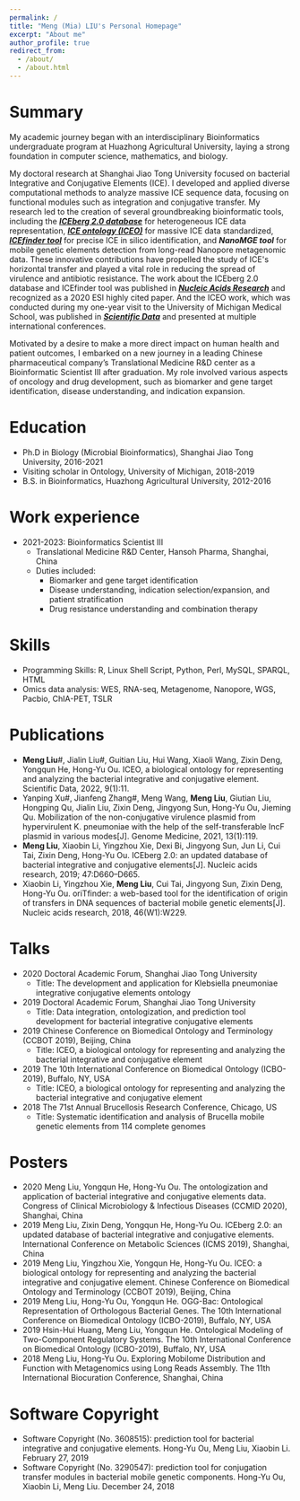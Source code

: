 ```yaml
---
permalink: /
title: "Meng (Mia) LIU's Personal Homepage"
excerpt: "About me"
author_profile: true
redirect_from: 
  - /about/
  - /about.html
---
```

<!--You can find my CV here: [Meng LIU's Curriculum Vitae](../assets/Curriculum_Vitae.pdf). -->

Summary
======
My academic journey began with an interdisciplinary Bioinformatics undergraduate program at Huazhong Agricultural University, laying a strong foundation in computer science, mathematics, and biology. 

My doctoral research at Shanghai Jiao Tong University focused on bacterial Integrative and Conjugative Elements (ICE). I developed and applied diverse computational methods to analyze massive ICE sequence data, focusing on functional modules such as integration and conjugative transfer. My research led to the creation of several groundbreaking bioinformatic tools, including the [***ICEberg 2.0 database***](https://bioinfo-mml.sjtu.edu.cn/ICEberg2/index.php) for heterogeneous ICE data representation, [***ICE ontology (ICEO)***](http://obofoundry.org/ontology/iceo.html) for massive ICE data standardized, [***ICEfinder tool***](https://bioinfo-mml.sjtu.edu.cn/ICEfinder/ICEfinder.html) for precise ICE in silico identification, and ***NanoMGE tool*** for mobile genetic elements detection from long-read Nanopore metagenomic data. These innovative contributions have propelled the study of ICE's horizontal transfer and played a vital role in reducing the spread of virulence and antibiotic resistance. The work about the ICEberg 2.0 database and ICEfinder tool was published in [***Nucleic Acids Research***](https://academic.oup.com/nar/article/47/D1/D660/5165266) and recognized as a 2020 ESI highly cited paper. And the ICEO work, which was conducted during my one-year visit to the University of Michigan Medical School, was published in [***Scientific Data***](https://www.nature.com/articles/s41597-021-01112-5) and presented at multiple international conferences.

Motivated by a desire to make a more direct impact on human health and patient outcomes, I embarked on a new journey in a leading Chinese pharmaceutical company’s Translational Medicine R&D center as a Bioinformatic Scientist III after graduation. My role involved various aspects of oncology and drug development, such as biomarker and gene target identification, disease understanding, and indication expansion. 

Education
======
* Ph.D in Biology (Microbial Bioinformatics), Shanghai Jiao Tong University, 2016-2021
* Visiting scholar in Ontology, University of Michigan, 2018-2019
* B.S. in Bioinformatics, Huazhong Agricultural University, 2012-2016

Work experience
======
* 2021-2023: Bioinformatics Scientist III
  * Translational Medicine R&D Center, Hansoh Pharma, Shanghai, China
  * Duties included:
    * Biomarker and gene target identification
    * Disease understanding, indication selection/expansion, and patient stratification
    * Drug resistance understanding and combination therapy
  
Skills
======
* Programming Skills: R, Linux Shell Script, Python, Perl, MySQL, SPARQL, HTML 
* Omics data analysis: WES, RNA-seq, Metagenome, Nanopore, WGS, Pacbio, ChIA-PET, TSLR

Publications
======
* **Meng Liu**#, Jialin Liu#, Guitian Liu, Hui Wang, Xiaoli Wang, Zixin Deng, Yongqun He, Hong-Yu Ou. ICEO, a biological ontology for representing and analyzing the bacterial integrative and conjugative element. Scientific Data, 2022, 9(1):11. 
* Yanping Xu#, Jianfeng Zhang#, Meng Wang, **Meng Liu**, Giutian Liu, Hongping Qu, Jialin Liu, Zixin Deng, Jingyong Sun, Hong-Yu Ou, Jieming Qu. Mobilization of the non-conjugative virulence plasmid from hypervirulent K. pneumoniae with the help of the self-transferable IncF plasmid in various modes[J]. Genome Medicine, 2021, 13(1):119. 
* **Meng Liu**, Xiaobin Li, Yingzhou Xie, Dexi Bi, Jingyong Sun, Jun Li, Cui Tai, Zixin Deng, Hong-Yu Ou. ICEberg 2.0: an updated database of bacterial integrative and conjugative elements[J]. Nucleic acids research, 2019; 47:D660–D665. 
* Xiaobin Li, Yingzhou Xie, **Meng Liu**, Cui Tai, Jingyong Sun, Zixin Deng, Hong-Yu Ou. oriTfinder: a web-based tool for the identification of origin of transfers in DNA sequences of bacterial mobile genetic elements[J]. Nucleic acids research, 2018, 46(W1):W229. 

Talks
======
* 2020	Doctoral Academic Forum, Shanghai Jiao Tong University
  * Title: The development and application for Klebsiella pneumoniae integrative conjugative elements ontology
* 2019	Doctoral Academic Forum, Shanghai Jiao Tong University
  * Title: Data integration, ontologization, and prediction tool development for bacterial integrative conjugative elements 
* 2019	Chinese Conference on Biomedical Ontology and Terminology (CCBOT 2019), Beijing, China
  * Title: ICEO, a biological ontology for representing and analyzing the bacterial integrative and conjugative element 
* 2019	The 10th International Conference on Biomedical Ontology (ICBO-2019), Buffalo, NY, USA
  * Title: ICEO, a biological ontology for representing and analyzing the bacterial integrative and conjugative element
* 2018	The 71st Annual Brucellosis Research Conference, Chicago, US
  * Title: Systematic identification and analysis of Brucella mobile genetic elements from 114 complete genomes

Posters
======
* 2020	Meng Liu, Yongqun He, Hong-Yu Ou. The ontologization and application of bacterial integrative and conjugative elements data. Congress of Clinical Microbiology & Infectious Diseases (CCMID 2020), Shanghai, China
* 2019	Meng Liu, Zixin Deng, Yongqun He, Hong-Yu Ou. ICEberg 2.0: an updated database of bacterial integrative and conjugative elements. International Conference on Metabolic Sciences (ICMS 2019), Shanghai, China
* 2019	Meng Liu, Yingzhou Xie, Yongqun He, Hong-Yu Ou. ICEO: a biological ontology for representing and analyzing the bacterial integrative and conjugative element. Chinese Conference on Biomedical Ontology and Terminology (CCBOT 2019), Beijing, China
* 2019	Meng Liu, Hong-Yu Ou, Yongqun He. OGG-Bac: Ontological Representation of Orthologous Bacterial Genes. The 10th International Conference on Biomedical Ontology (ICBO-2019), Buffalo, NY, USA 
* 2019	Hsin-Hui Huang, Meng Liu, Yongqun He. Ontological Modeling of Two-Component Regulatory Systems. The 10th International Conference on Biomedical Ontology (ICBO-2019), Buffalo, NY, USA 
* 2018	Meng Liu, Hong-Yu Ou. Exploring Mobilome Distribution and Function with Metagenomics using Long Reads Assembly. The 11th International Biocuration Conference, Shanghai, China

Software Copyright
======
* Software Copyright (No. 3608515): prediction tool for bacterial integrative and conjugative elements. Hong-Yu Ou, Meng Liu, Xiaobin Li. February 27, 2019
* Software Copyright (No. 3290547): prediction tool for conjugation transfer modules in bacterial mobile genetic components. Hong-Yu Ou, Xiaobin Li, Meng Liu. December 24, 2018



<!-- Feel free to email me about research or any advice I can help with! -->

<!--\[Email\](mailto:XX@stu.pku.edu.cn) / \[Github\](https://github.com/QiuDi233) / \[Wechat\](../images/wechat.jpg) / \[CSDN\](https://blog.csdn.net/qd1813100174?spm=1000.2115.3001.5343)-->


